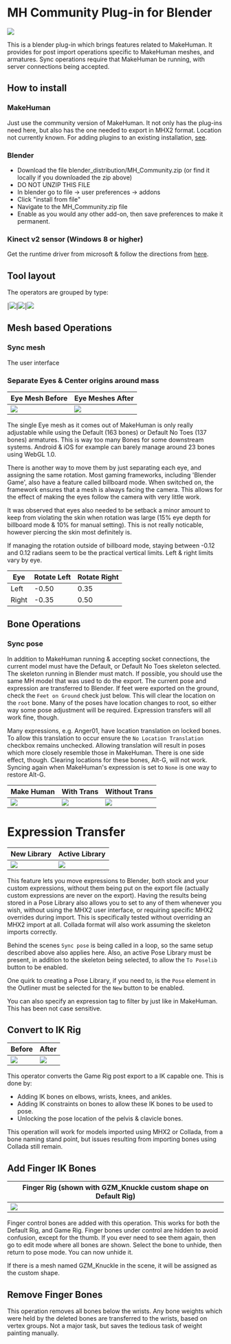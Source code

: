 # MH Community Plug-in for Blender #

<img src="doc-assist/MH_server_socket.png">

This is a blender plug-in which brings features related to MakeHuman.  It provides for post import operations specific to MakeHuman meshes, and armatures.  Sync operations require that MakeHuman be running, with server connections being accepted.

## How to install ##

### MakeHuman ###

Just use the community version of MakeHuman.  It not only has the plug-ins need here, but also has the one needed to export in MHX2 format.  Location not currently known.  For adding plugins to an existing installation, [see](http://www.makehumancommunity.org/content/plugins.html).

### Blender ###

* Download the file blender_distribution/MH_Community.zip (or find it locally if you downloaded the zip above)
* DO NOT UNZIP THIS FILE
* In blender go to file -> user preferences -> addons
* Click "install from file"
* Navigate to the MH_Community.zip file
* Enable as you would any other add-on, then save preferences to make it permanent.

### Kinect v2 sensor (Windows 8 or higher) ###

Get the runtime driver from microsoft & follow the directions from [here](https://www.microsoft.com/en-us/download/details.aspx?id=44559).

## Tool layout ##
The operators are grouped by type:

|<img src="doc-assist/mesh_tab.png">|<img src="doc-assist/bones_tab.png">|<img src="doc-assist/kinect_tab.png">

## Mesh based Operations ##


### Sync mesh ###
The user interface

### Separate Eyes & Center origins around mass ###
|Eye Mesh Before| Eye Meshes After|
| --- | ---
|<img src="doc-assist/eye_before.png">|<img src="doc-assist/eyes_after.png">

The single Eye mesh as it comes out of MakeHuman is only really adjustable while using the Default (163 bones) or Default No Toes (137 bones) armatures.  This is way too many Bones for some downstream systems.  Android & iOS for example can barely manage around 23 bones using WebGL 1.0.

There is another way to move them by just separating each eye, and assigning the same rotation.  Most gaming frameworks, including 'Blender Game', also have a feature called billboard mode.  When switched on, the framework ensures that a mesh is always facing the camera.  This allows for the effect of making the eyes follow the camera with very little work.

It was observed that eyes also needed to be setback a minor amount to keep from violating the skin when rotation was large (15% eye depth for billboard mode & 10% for manual setting).  This is not really noticable, however piercing the skin most definitely is.

If managing the rotation outside of billboard mode, staying between -0.12 and 0.12 radians seem to be the practical vertical limits.  Left & right limits vary by eye.

|Eye|Rotate Left| Rotate Right|
| --- | --- | --- |
|Left|-0.50|0.35|
|Right|-0.35|0.50|

## Bone Operations ##

### Sync pose ###
In addition to MakeHuman running & accepting socket connections, the current model must have the Default, or Default No Toes skeleton selected.  The skeleton running in Blender must match.  If possible, you should use the same MH model that was used to do the export.  The current pose and expression are transferred to Blender.  If feet were exported on the ground, check the `Feet on Ground` check just below.  This will clear the location on the `root` bone.  Many of the poses have location changes to root, so either way some pose adjustment will be required.  Expression transfers will all work fine, though.

Many expressions, e.g. Anger01, have location translation on locked bones.  To allow this translation to occur ensure the `No Location Translation` checkbox remains unchecked.  Allowing translation will result in poses which more closely resemble those in MakeHuman.  There is one side effect, though.  Clearing locations for these bones, Alt-G, will not work.  Syncing again when MakeHuman's expression is set to `None` is one way to restore Alt-G.

|Make Human| With Trans| Without Trans |
| --- | --- | --- |
|<img src="doc-assist/mh_anger.png">|<img src="doc-assist/blender_anger_trans.png">|<img src="doc-assist/blender_anger_no_trans.png">  
# Expression Transfer #
|New Library|Active Library
| --- | ---
|<img src="doc-assist/newPoseLib.jpg">|<img src="doc-assist/poseLib.jpg">

This feature lets you move expressions to Blender, both stock and your custom expressions, without them being put on the export file (actually custom expressions are never on the export).  Having the results being stored in a Pose Library also allows you to set to any of them whenever you wish, without using the MHX2 user interface, or requiring specific MHX2 overrides during import.  This is specifically tested without overriding an MHX2 import at all.  Collada format will also work assuming the skeleton imports correctly.

Behind the scenes `Sync pose` is being called in a loop, so the same setup described above also applies here.  Also, an active Pose Library must be present, in addition to the skeleton being selected, to allow the `To Poselib` button to be enabled.

One quirk to creating a Pose Library, if you need to, is the `Pose` element in the Outliner must be selected for the `New` button to be enabled.

You can also specify an expression tag to filter by just like in MakeHuman. This has been not case sensitive.
## Convert to IK Rig ##
|Before|After
| --- | ---
|<img src="doc-assist/rig_before.png">|<img src="doc-assist/rig_after.png">
This operator converts the Game Rig post export to a IK capable one.  This is done by:
- Adding IK bones on elbows, wrists, knees, and ankles.
- Adding IK constraints on bones to allow these IK bones to be used to pose.
- Unlocking the pose location of the pelvis & clavicle bones.

This operation will work for models imported using MHX2 or Collada, from a bone naming stand point, but issues resulting from importing bones using Collada still remain.

## Add Finger IK Bones ##

|Finger Rig (shown with GZM_Knuckle custom shape on Default Rig)|
| --- 
|<img src="doc-assist/IK_fingers.png">

Finger control bones are added with this operation.  This works for both the Default Rig, and Game Rig.  Finger bones under control are hidden to avoid confusion, except for the thumb.  If you ever need to see them again, then go to edit mode where all bones are shown.  Select the bone to unhide, then return to pose mode.  You can now unhide it.

If there is a mesh named GZM_Knuckle in the scene, it will be assigned as the custom shape.

## Remove Finger Bones ##
This operation removes all bones below the wrists.  Any bone weights which were held by the deleted bones are transferred to the wrists, based on vertex groups.  Not a major task, but saves the tedious task of weight painting manually.

